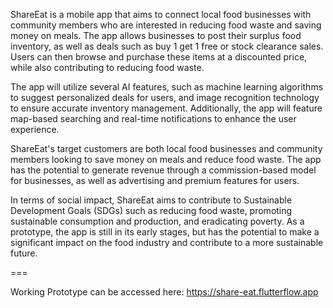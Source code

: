ShareEat is a mobile app that aims to connect local food businesses with community members who are interested in reducing food waste and saving money on meals. The app allows businesses to post their surplus food inventory, as well as deals such as buy 1 get 1 free or stock clearance sales. Users can then browse and purchase these items at a discounted price, while also contributing to reducing food waste.

The app will utilize several AI features, such as machine learning algorithms to suggest personalized deals for users, and image recognition technology to ensure accurate inventory management. Additionally, the app will feature map-based searching and real-time notifications to enhance the user experience.

ShareEat's target customers are both local food businesses and community members looking to save money on meals and reduce food waste. The app has the potential to generate revenue through a commission-based model for businesses, as well as advertising and premium features for users.

In terms of social impact, ShareEat aims to contribute to Sustainable Development Goals (SDGs) such as reducing food waste, promoting sustainable consumption and production, and eradicating poverty. As a prototype, the app is still in its early stages, but has the potential to make a significant impact on the food industry and contribute to a more sustainable future.

===

Working Prototype can be accessed here: https://share-eat.flutterflow.app
